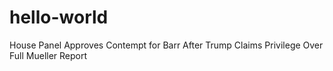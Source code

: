 # hello-world



House Panel Approves Contempt for Barr After Trump Claims Privilege Over Full Mueller Report
